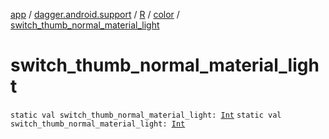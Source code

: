 [app](../../../index.md) / [dagger.android.support](../../index.md) / [R](../index.md) / [color](index.md) / [switch_thumb_normal_material_light](./switch_thumb_normal_material_light.md)

# switch_thumb_normal_material_light

`static val switch_thumb_normal_material_light: `[`Int`](https://kotlinlang.org/api/latest/jvm/stdlib/kotlin/-int/index.html)
`static val switch_thumb_normal_material_light: `[`Int`](https://kotlinlang.org/api/latest/jvm/stdlib/kotlin/-int/index.html)
